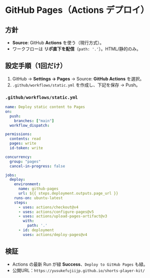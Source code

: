 # GitHub Pages（Actions デプロイ）

## 方針
- **Source**: GitHub **Actions** を使う（現行方式）。
- ワークフローは **リポ直下を配信**（`path: '.'`）。HTML/静的のみ。

## 設定手順（1回だけ）
1. GitHub → **Settings → Pages** → Source: **GitHub Actions** を選択。
2. `.github/workflows/static.yml` を作成し、下記を保存 → Push。

### `.github/workflows/static.yml`
```yaml
name: Deploy static content to Pages
on:
  push:
    branches: ["main"]
  workflow_dispatch:

permissions:
  contents: read
  pages: write
  id-token: write

concurrency:
  group: "pages"
  cancel-in-progress: false

jobs:
  deploy:
    environment:
      name: github-pages
      url: ${{ steps.deployment.outputs.page_url }}
    runs-on: ubuntu-latest
    steps:
      - uses: actions/checkout@v4
      - uses: actions/configure-pages@v5
      - uses: actions/upload-pages-artifact@v3
        with:
          path: '.'
      - id: deployment
        uses: actions/deploy-pages@v4
```

## 検証
- Actions の最新 Run が緑 **Success**、`Deploy to GitHub Pages` も緑。  
- 公開URL：`https://yusukefujiijp.github.io/shorts-player-kit/`
